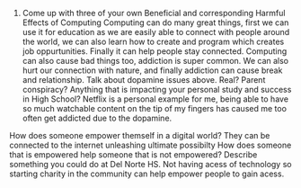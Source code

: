 1) Come up with three of your own Beneficial and corresponding Harmful Effects of Computing
Computing can do many great things, first we can use it for education as we are easily able to connect with people around the world, we can also learn how to create and program 
which creates job oppurtunities. Finally it can help people stay connected. Computing can also cause bad things too, addiction is super common. We can
also hurt our connection with nature, and finally addiction can cause break and relationship.
Talk about dopamine issues above. Real? Parent conspiracy? Anything that is impacting your personal study and success in High School?
Netflix is a personal example for me, being able to have so much watchable content on the tip of my fingers has caused me too often get addicted
due to the dopamine.

How does someone empower themself in a digital world?
They can be connected to the internet unleashing ultimate possibilty
How does someone that is empowered help someone that is not empowered? Describe something you could do at Del Norte HS.
Not having acess of technology so starting charity in the community can help empower people to gain acess.
